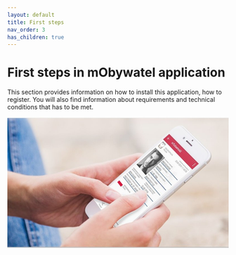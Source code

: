 ```yaml
---
layout: default
title: First steps
nav_order: 3
has_children: true
---
```



# First steps in mObywatel application

This section provides information on how to install this application, how to register. You will also find information about requirements and technical conditions that has to be met.

![intro](../../assets/images/intro.jpeg)

